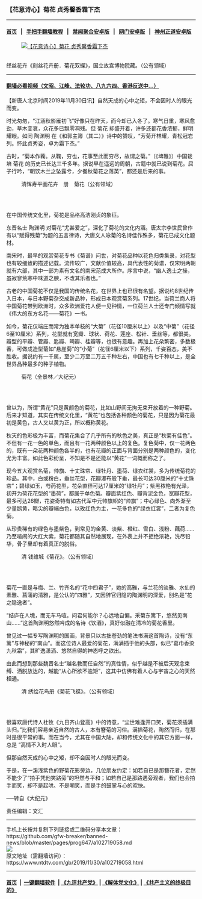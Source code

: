 ### 【花意诗心】菊花 贞秀馨香霜下杰
------------------------

#### [首页](https://github.com/gfw-breaker/banned-news/blob/master/README.md) &nbsp;&nbsp;|&nbsp;&nbsp; [手把手翻墙教程](https://github.com/gfw-breaker/guides/wiki) &nbsp;&nbsp;|&nbsp;&nbsp; [禁闻聚合安卓版](https://github.com/gfw-breaker/bn-android) &nbsp;&nbsp;|&nbsp;&nbsp; [网门安卓版](https://github.com/oGate2/oGate) &nbsp;&nbsp;|&nbsp;&nbsp; [神州正道安卓版](https://github.com/SzzdOgate/update) 



<div><div class="featured_image">
 <a href="https://i.ntdtv.com/assets/uploads/2019/11/17e52bb74bbd3a8653fea5808359211c-600x400.jpg" target="_blank">
  <figure>
   <img alt="【花意诗心】菊花 贞秀馨香霜下杰" src="https://i.ntdtv.com/assets/uploads/2019/11/17e52bb74bbd3a8653fea5808359211c-600x400-800x450.jpg"/>
  </figure><br/>
 </a>
 <span class="caption">
  缂丝花卉《刻丝花卉册．菊花双蝶》，国立故宫博物院藏。（公有领域）
 </span>
</div>
</div><hr/>

#### [翻墙必看视频（文昭、江峰、法轮功、八九六四、香港反送中...）](https://github.com/gfw-breaker/banned-news/blob/master/pages/links.md)

<div><div class="post_content" itemprop="articleBody">
 <p>
  【新唐人北京时间2019年11月30日讯】自然天成的心中之矩，不会因时人的眼光而变。
 </p>
 <p>
  时光匆匆，“江涵秋影雁初飞”好像只在昨天，而今却已入冬了。寒气日重，寒风愈劲，草木变衰，众花多已飘零凋残。但
  <ok href="https://www.ntdtv.com/gb/菊花.htm">
   菊花
  </ok>
  却盛开着，许多还都花香浓郁，鲜明耀眼。如同
  <ok href="https://www.ntdtv.com/gb/陶渊明.htm">
   陶渊明
  </ok>
  在《和郭主簿（其二）》诗中的赞叹，“芳菊开林耀，青松冠岩列。怀此贞秀姿，卓为霜下杰。”
 </p>
 <p>
  古时，“菊本作蘜。从鞠，穷也，花事至此而穷尽，故谓之菊。”（《埤雅》）中国栽培
  <ok href="https://www.ntdtv.com/gb/菊花.htm">
   菊花
  </ok>
  的历史已长达三千多年。据说早在遥远的周朝，古籍中就已说到菊花。屈子行吟，“朝饮木兰之坠露兮，夕餐秋菊花之落英”，都还是后来的事。
 </p>
 <figure class="wp-caption alignnone" id="attachment_102719062" style="width: 600px">
  <img alt="" class="size-medium wp-image-102719062" src="https://i.ntdtv.com/assets/uploads/2019/11/e1ccd65f4a245e7a81cdedc5b8474380-600x548-600x548.jpg">
   <br/><figcaption class="wp-caption-text">
    清恽寿平画花卉　册　菊花（公有领域）
   </figcaption><br/>
  </img>
 </figure><br/>
 <p>
  在中国传统文化里，菊花是品格高洁刚贞的象征。
 </p>
 <p>
  东晋名士
  <ok href="https://www.ntdtv.com/gb/陶渊明.htm">
   陶渊明
  </ok>
  对菊花“尤甚爱之”，深化了菊花的文化内涵。唐太宗李世民曾作有以“赋得残菊”为题的五言律诗，大唐文人咏菊的名诗佳作殊多，菊花已成文化题材。
 </p>
 <p>
  南宋时，最早的观赏菊花专书《菊谱》问世，对菊花品种以花色归类集录，对花型也有较细致的描述记载。流传较广，文献价值较高，具代表性的菊谱，仅宋明两朝就有六部，其中一部为素有文名的南宋范成大所作。序言中说，“幽人逸士之操，虽寂寥荒寒中味道之腴，不改其乐者也。”
 </p>
 <p>
  古老的中国菊花不仅是我国的传统名花，在世界上也已很有名望。据说约8世纪传入日本，与日本野菊杂交成新品种，形成日本观赏菊系列。17世纪，当荷兰商人将中国菊花带到欧洲时，众多欧洲爱花人便一见钟情，一位荷兰人士还专门倾情写就《伟大的东方名花——菊花》一书。
 </p>
 <p>
  如今，菊花仅端庄而常为独本单枝的“大菊”（花径10厘米以上）以及“中菊”（花径6至10厘米）系列，花型就有宽瓣、球状、荷花、莲座、松针、垂丝等，都很美。瓣型的平瓣、管瓣、匙瓣、畸瓣、桂瓣等，也很有意趣。再加上花朵繁密，多数极香，可做成造型菊如“悬崖菊”的“小菊”（花径6厘米以下）系列，千姿百态，美不胜收。据说约有一千属，至少二万至二万五千种左右，中国也有七千种以上，是全世界品种最多的种子植物。
 </p>
 <figure class="wp-caption alignnone" id="attachment_102719066" style="width: 600px">
  <img alt="" class="size-medium wp-image-102719066" src="https://i.ntdtv.com/assets/uploads/2019/11/171010020919100649-600x400-600x400.jpg">
   <br/><figcaption class="wp-caption-text">
    菊花（全景林／大纪元）
   </figcaption><br/>
  </img>
 </figure><br/>
 <p>
  曾以为，所谓“黄花”只是黄颜色的菊花，比如山野间无拘无束开放着的一种野菊。后来才知道，其实在传统文化里，“黄花”也包括各种颜色的菊花，只是因为菊花最初是黄色，古人又以黄为正，所以概称黄花。
 </p>
 <p>
  秋天的色彩极为丰富，而菊花集合了几乎所有的秋色之美，真正是“秋菊有佳色”。不但有一花一色的单色，而且有一花两种颜色以上的复色。复色菊中，仅一花两色的，既有一朵花两种颜色各半的，也有花瓣的正面与背面分别是两种颜色的，变化尤为丰富。如此色彩纷呈，不知是不是还能以“黄花”一词概而称之了。
 </p>
 <p>
  现今五大观赏名菊，帅旗、十丈珠帘、绿牡丹、墨荷、绿衣红裳，多为传统菊花的珍品。其中，白或粉白，垂丝花型，花瓣瀑布般下垂，最长可达30厘米的“十丈珠帘”；碧绿如玉，芍药花型，花朵直径可达17厘米的“绿牡丹”；紫黑秾艳有光泽，初开为荷花花型的“墨荷”，都属于单色菊。瓣面紫红色、瓣背泥金色，宽瓣花型，最多可达26瓣，花姿奇特有如古代军中元帅旗帜的“帅旗”；中心绿色、向外渐至少量鹅黄，略尖的瓣端白色，以玫红色为主，一花多色的“绿衣红裳”，二者为复色菊。
 </p>
 <p>
  从珍贵稀有的绿色与墨紫色，到常见的金黄、淡紫、橙红、雪白、浅粉、藕荷……乃至喧闹的大红大紫，菊花都随其自然地展现，在外表上并不拒绝浓艳，洗尽铅华，骨子里却有着真正的脱俗。
 </p>
 <figure class="wp-caption alignnone" id="attachment_102719067" style="width: 600px">
  <img alt="" class="size-medium wp-image-102719067" src="https://i.ntdtv.com/assets/uploads/2019/11/2111deb732bdb5c7cacc2c87f2ffb4f5-600x440-600x440.jpg"/>
  <br/><figcaption class="wp-caption-text">
   清 钱维城《菊花》。（公有领域）
  </figcaption><br/>
 </figure><br/>
 <p>
  菊花一直是与梅、兰、竹齐名的“花中四君子”，她的高雅，与兰花的淡雅、水仙的素雅、菖蒲的清雅，是公认的“四雅”，又因辞官归隐的陶渊明的深爱，别名是“花之隐逸者”。
 </p>
 <p>
  “结庐在人境，而无车马喧。问君何能尔？心远地自偏。采菊东篱下，悠然见南山……”这首陶渊明悠然吟成的名诗《饮酒》，真好似融在清冷的菊花香里。
 </p>
 <p>
  曾见过一幅专写陶渊明的国画，背景只以古拙苍劲的笔法书满这首陶诗，没有“东篱”与神秘的“南山”。而这位诗人最爱的菊花，满满插于他的头部，似已“葛巾香染九秋霜”，其旷逸潇洒、悠然自得的神态呼之欲出。
 </p>
 <p>
  由此而想到那些魏晋名士“越名教而任自然”的真性情，似乎越是不被后天观念束缚、洒脱放达的，越能“从心所欲不逾矩”，这其中仿佛有着人心与宇宙之心的天然相通。
 </p>
 <figure class="wp-caption alignnone" id="attachment_102719069" style="width: 450px">
  <img alt="" class="size-full wp-image-102719069" src="https://i.ntdtv.com/assets/uploads/2019/11/1810250653132357-450x566.jpg"/>
  <br/><figcaption class="wp-caption-text">
   清 绣绘花鸟册《菊花飞蝶》。（公有领域）
  </figcaption><br/>
 </figure><br/>
 <p>
  很喜欢唐代诗人杜牧《九日齐山登高》中的诗意，“尘世难逢开口笑，菊花须插满头归。”比我们容易亲近自然的古人，本有簪菊的习俗。满插菊花，陶然而归，在那时是很平常的事。而在当今，尤其在中国大陆，却和传统文化中的其它方面一样，总是 “高情不入时人眼”。
 </p>
 <p>
  但那自然天成的心中之矩，却不会因时人的眼光而变。
 </p>
 <p>
  于是，在一溪浅紫色的野菊花影旁边，几位朋友约定：如若自已是那簪花者，定然不能少了“拍手凭他笑路旁”的坦然与平和；如若自己是那路遇旁观者，我们也会拍手而笑，却不是起哄、不是嘲笑，而是手的鼓掌与心的欢快。
 </p>
 <p>
  ──转自《大纪元》
 </p>
 <p>
  责任编辑：文汇
 </p>
 <div class="single_ad">
 </div>
</div>
</div>
<hr/>
手机上长按并复制下列链接或二维码分享本文章：<br/>
https://github.com/gfw-breaker/banned-news/blob/master/pages/prog647/a102719058.md <br/>
<a href='https://github.com/gfw-breaker/banned-news/blob/master/pages/prog647/a102719058.md'><img src='https://github.com/gfw-breaker/banned-news/blob/master/pages/prog647/a102719058.md.png'/></a> <br/>
原文地址（需翻墙访问）：https://www.ntdtv.com/gb/2019/11/30/a102719058.html


------------------------
#### [首页](https://github.com/gfw-breaker/banned-news/blob/master/README.md) &nbsp;|&nbsp; [一键翻墙软件](https://github.com/gfw-breaker/nogfw/blob/master/README.md) &nbsp;| [《九评共产党》](https://github.com/gfw-breaker/9ping.md/blob/master/README.md#九评之一评共产党是什么) | [《解体党文化》](https://github.com/gfw-breaker/jtdwh.md/blob/master/README.md) | [《共产主义的终极目的》](https://github.com/gfw-breaker/gczydzjmd.md/blob/master/README.md)


<img src='http://gfw-breaker.win/banned-news/pages/prog647/a102719058.md' width='0px' height='0px'/>